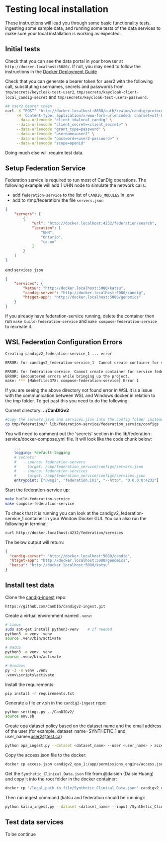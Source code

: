 # Testing local installation

These instructions will lead you through some basic functionality tests, ingesting some sample data, and running some tests of the data services to make sure your local installation is working as expected.

## Initial tests

Check that you can see the data portal in your browser at `http://docker.localhost:5080/`. If not, you may need to follow the instructions in the [Docker Deployment Guide](./install-docker.md)

Check that you can generate a bearer token for user2 with the following call, substituting usernames, secrets and passwords from `tmp/secrets/keycloak-test-user2`, `tmp/secrets/keycloak-client-local_candig-secret` and `tmp/secrets/keycloak-test-user2-password`.

```bash
## user2 bearer token
curl -X "POST" "http://docker.localhost:8080/auth/realms/candig/protocol/openid-connect/token" \
     -H 'Content-Type: application/x-www-form-urlencoded; charset=utf-8' \
     --data-urlencode "client_id=local_candig" \
     --data-urlencode "client_secret=<client_secret>" \
     --data-urlencode "grant_type=password" \
     --data-urlencode "username=user2" \
     --data-urlencode "password=<user2-password>" \
     --data-urlencode "scope=openid"
```

Doing much else will require test data.

## Setup Federation Service

Federation service is required to run most of CanDig operations. The following example will add 1 UHN node to simulate the network calls.

- add `federation-service` to the list of `CANDIG_MODULES` in .env
- add to /tmp/federation/ the file `servers.json`

```json
{
    "servers": [
        {
            "url": "http://docker.localhost:4232/federation/search",
            "location": [
                "UHN",
                "Ontario",
                "ca-on"
            ]
        }
    ]
}
```

and `services.json`

```json
{
    "services": {
        "katsu": "http://docker.localhost:5080/katsu",
        "candig-server": "http://docker.localhost:5080/candig",
        "htsget-app": "http://docker.localhost:5080/genomics"
    }
}
```

If you already have federation-service running, delete the container then run
`make build-federation-service` and `make compose-federation-service` to recreate it.

## WSL Federation Configuration Errors

```bash
Creating candigv2_federation-service_1 ... error

ERROR: for candigv2_federation-service_1  Cannot create container for service federation-service: not a directory

ERROR: for federation-service  Cannot create container for service federation-service: not a directory
ERROR: Encountered errors while bringing up the project.
make: *** [Makefile:378: compose-federation-service] Error 1
```
If you are seeing the above directory not found error in WSL it is a issue with the communication between WSL and Windows docker in relation to the tmp folder. To get past this you need to do the following:

Current directory: **../CanDIGv2**
```bash
#Copy the servers.json and services.json into the config folder instead:
cp tmp/federation/* lib/federation-service/federation_service/configs 
```
You will need to comment out the 'secrets' section in the lib/federation-service/docker-compose.yml file. It will look like the code chunk below: 

```yml
    ...
    logging: *default-logging
    # secrets:
    #   - source: federation-servers
    #     target: /app/federation_service/configs/servers.json
    #   - source: federation-services
    #     target: /app/federation_service/configs/services.json
    entrypoint: ["uwsgi", "federation.ini", "--http", "0.0.0.0:4232"]
```
Start the federation-service up:
```bash
make build-federation-service
make compose-federation-service
```
To check that it is running you can look at the candigv2_federation-service_1 container in your Window Docker GUI. You can also run the following in terminal:
```bash
curl http://docker.localhost:4232/federation/services
```
The below output will return:
```json
{
  "candig-server": "http://docker.localhost:5080/candig",
  "htsget-app": "http://docker.localhost:5080/genomics",
  "katsu": "http://docker.localhost:5080/katsu"
}
```

## Install test data

Clone the [candig-ingest](https://github.com/CanDIG/candigv2-ingest) repo:

```
https://github.com/CanDIG/candigv2-ingest.git
```

Create a virtual environment named `.venv`:

```bash
# Linux
sudo apt-get install python3-venv    # If needed
python3 -m venv .venv
source .venv/bin/activate

# macOS
python3 -m venv .venv
source .venv/bin/activate

# Windows
py -3 -m venv .venv
.venv\scripts\activate
```

Install the requirements:

```
pip install -r requirements.txt
```

Generate a file env.sh in the `candig2-ingest` repo:

```bash
python settings.py ../CanDIGv2/
source env.sh
```

Create opa dataset policy based on the dataset name and the email 
address of the user (for example, dataset_name=SYNTHETIC_1 and user_name=user2@test.ca)

```bash
python opa_ingest.py --dataset <dataset_name> --user <user_name> > access.json
```

Copy the access.json file to the docker:

```bash
docker cp access.json candigv2_opa_1:/app/permissions_engine/access.json
```

Get the `Synthetic_Clinical_Data.json` file from @daisieh (Daisie Huang) and copy it into the root folder in the docker container:

```bash
docker cp '/local_path_to_file/Synthetic_Clinical_Data.json' candigv2_chord-metadata_1:/Synthetic_Clinical_Data.json
```

Then run ingest command (katsu and federation should be running):

```bash
python katsu_ingest.py --dataset <dataset_name> --input /Synthetic_Clinical_Data.json 
```

## Test data services
To be continue
